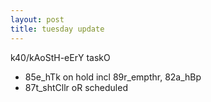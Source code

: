 ```yaml
---
layout: post
title: tuesday update
---
```


k40/kAoStH-eErY taskO 
- 85e_hTk on hold incl 89r_empthr, 82a_hBp
- 87t_shtCllr oR scheduled





